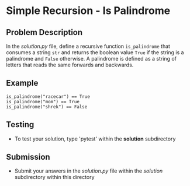 # Simple Recursion - Is Palindrome

## Problem Description
In the *solution.py* file, define a recursive function `is_palindrome` that consumes a string `str` and returns the boolean value `True` if the string is a palindrome and `False` otherwise. A palindrome is defined as a string of letters that reads the same forwards and backwards.

## Example
```
is_palindrome("racecar") == True
is_palindrome("mom") == True
is_palindrome("shrek") == False
```


## Testing
* To test your solution, type 'pytest' within the **solution** subdirectory

## Submission
* Submit your answers in the *solution.py* file within the *solution* subdirectory within this directory
